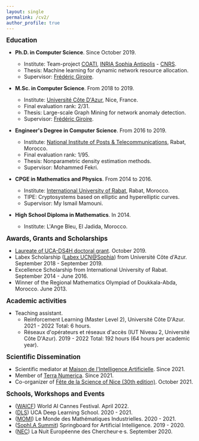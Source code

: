 ```yaml
---
layout: single
permalink: /cv2/
author_profile: true 
---
```


<span style="font-size:1.2em;">**Education**</span>
* **Ph.D. in Computer Science**. Since October 2019.
  * Institute: Team-project [COATI](https://team.inria.fr/coati/), [INRIA Sophia Antipolis](https://www.inria.fr/en/inria-centre-universite-cote-azur/) - [CNRS](https://www.cnrs.fr/en). 
  * Thesis: Machine learning for dynamic network resource allocation. 
  * Supervisor: [Frédéric Giroire](http://www-sop.inria.fr/members/Frederic.Giroire/).

* **M.Sc. in Computer Science**. From 2018 to 2019.
  * Institute: [Université Côte D'Azur](https://univ-cotedazur.eu/), Nice, France.
  * Final evaluation rank: 2/31.
  * Thesis: Large-scale Graph Mining for network anomaly detection.
  * Supervisor: [Frédéric Giroire](http://www-sop.inria.fr/members/Frederic.Giroire/).

* **Engineer's Degree in Computer Science**. From 2016 to 2019.
  * Institute: [National Institute of Posts & Telecommunications](http://www.inpt.ac.ma/en), Rabat, Morocco. 
  * Final evaluation rank: 1/95.
  * Thesis: Nonparametric density estimation methods.
  * Supervisor: Mohammed Fekri.
  
* **CPGE in Mathematics and Physics**.  From 2014 to 2016.
  * Institute: [International University of Rabat](https://www.uir.ac.ma/en), Rabat, Morocco. 
  * TIPE: Cryptosystems based on elliptic and hyperelliptic curves.
  * Supervisor: My Ismail Mamouni.
  
* **High School Diploma in Mathematics**. In 2014.
  * Institute: L'Ange Bleu, El Jadida, Morocco. 
  
<span style="font-size:1.2em;">**Awards, Grants and Scholarships**</span>
* [Laureate of UCA-DS4H doctoral grant](https://ds4h.univ-cotedazur.eu/education/phd/2019-phd-fundings-laureates). October 2019.
* Labex Scholarship ([Labex UCN@Sophia](https://ds4h.univ-cotedazur.eu/about-us/labex-ucnsophia)) from Université Côte d'Azur. September 2018 - September 2019.
* Excellence Scholarship from International University of Rabat. September 2014 - June 2016.
* Winner of the Regional Mathematics Olympiad of Doukkala-Abda, Morocco. June 2013.

<span style="font-size:1.2em;">**Academic activities**</span>
* Teaching assistant.
  * Reinforcement Learning (Master Level 2), Université Côte D'Azur. 2021 - 2022
    Total: 6 hours.
  * Réseaux d'opérateurs et réseaux d'accès (IUT Niveau 2, Université Côte D'Azur). 2019 - 2022
    Total: 192 hours (64 hours per academic year).
    
<span style="font-size:1.2em;">**Scientific Dissemination**</span>
* Scientific mediator at [Maison de l'Intelligence Artificielle](https://maison-intelligence-artificielle.com/). Since 2021.
* Member of [Terra Numerica](http://terra-numerica.org/). Since 2021.
* Co-organizer of [Fête de la Science of Nice (30th edition)](https://csti.univ-cotedazur.fr/evenements/fete-de-la-science/festival-des-sciences-de-nice). October 2021.


<span style="font-size:1.2em;">**Schools, Workshops and Events**</span>
* ([WAICF](https://worldaicannes.com/)) World AI Cannes Festival. April 2022.
* ([DLS](https://univ-cotedazur.fr/events-uca/deep-learning-school)) UCA Deep Learning School. 2020 - 2021.
* ([MOMI](https://phd-seminars-sam.inria.fr/momi/)) Le Monde des Mathématiques Industrielles. 2020 - 2021.
* ([SophI.A Summit](https://univ-cotedazur.eu/events/sophia-summit)) Springboard for Artificial Intelligence. 2019 - 2020.
* ([NEC](https://csti.univ-cotedazur.fr/evenements/nuit-europeenne-des-chercheur-e-s%C2%A0)) La Nuit Européenne des Chercheur·e·s. September 2020.